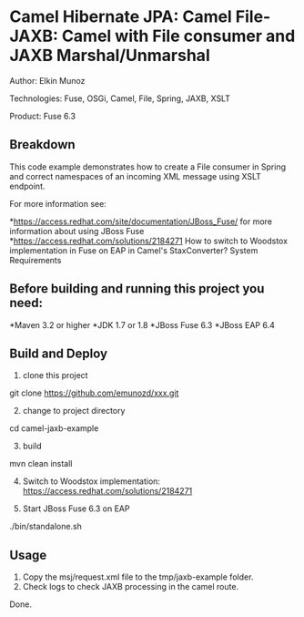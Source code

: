 ﻿Camel Hibernate JPA: Camel File-JAXB: Camel with File consumer and JAXB Marshal/Unmarshal
=====================================================================

Author: Elkin Munoz

Technologies: Fuse, OSGi, Camel, File, Spring, JAXB, XSLT

Product: Fuse 6.3

Breakdown
---------
This code example demonstrates how to create a File consumer in Spring and correct namespaces of an incoming XML message using XSLT endpoint.

For more information see:

*<https://access.redhat.com/site/documentation/JBoss_Fuse/> for more information about using JBoss Fuse
*<https://access.redhat.com/solutions/2184271> How to switch to Woodstox implementation in Fuse on EAP in Camel's StaxConverter?
System Requirements

Before building and running this project you need:
-------------------
*Maven 3.2 or higher
*JDK 1.7 or 1.8
*JBoss Fuse 6.3
*JBoss EAP 6.4

Build and Deploy
----------------

1) clone this project

git clone https://github.com/emunozd/xxx.git

2) change to project directory

cd camel-jaxb-example

3) build

mvn clean install

4) Switch to Woodstox implementation: https://access.redhat.com/solutions/2184271

5) Start JBoss Fuse 6.3 on EAP

./bin/standalone.sh

Usage
-----

1) Copy the msj/request.xml file to the tmp/jaxb-example folder.
2) Check logs to check JAXB processing in the camel route.

Done.
